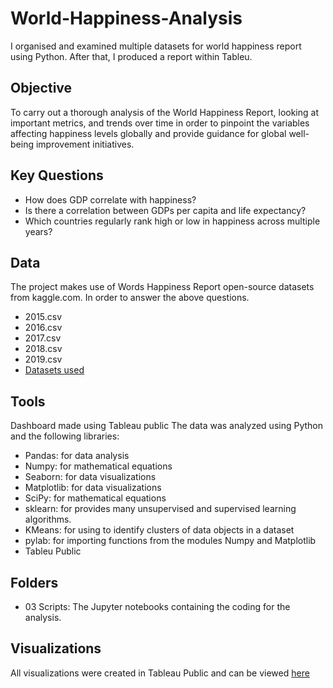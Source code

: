 # World-Happiness-Analysis
I organised and examined multiple datasets for world happiness report using Python. After that, I produced a report within Tableu.

## Objective
To carry out a thorough analysis of the World Happiness Report, looking at important metrics, and trends over time in order to pinpoint the variables affecting happiness levels globally and provide guidance for global well-being improvement initiatives.

## Key Questions
- How does GDP correlate with happiness?
- Is there a correlation between GDPs per capita and life expectancy?
- Which countries regularly rank high or low in happiness across multiple years?

## Data 
The project makes use of Words Happiness Report open-source datasets from kaggle.com. In order to answer the above questions.
- 2015.csv
- 2016.csv
- 2017.csv
- 2018.csv
- 2019.csv
- [Datasets used](https://www.kaggle.com/datasets/mathurinache/world-happiness-report/data?select=2022.csv)

## Tools
Dashboard made using Tableau public
The data was analyzed using Python and the following libraries:

- Pandas: for data analysis
- Numpy: for mathematical equations
- Seaborn: for data visualizations
- Matplotlib: for data visualizations
- SciPy: for mathematical equations
- sklearn: for provides many unsupervised and supervised learning algorithms.
- KMeans: for using to identify clusters of data objects in a dataset
- pylab: for  importing functions from the modules Numpy and Matplotlib
- Tableu Public
## Folders
- 03 Scripts: The Jupyter notebooks containing the coding for the analysis.
  
## Visualizations
All visualizations were created in Tableau Public and can be viewed [here](https://public.tableau.com/app/profile/tomas.zemeckis/viz/WorldhappinessReport_17151770950300/Story1?publish=yes)
